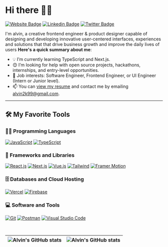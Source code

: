 # Hi there 👋🏾

 [![Website Badge](https://img.shields.io/badge/-alvinokafor.com-000000?style=for-the-badge&logo=Google-Chrome&logoColor=white&link=https://alvinokafor.com)](https://alvinokafor.com) [![Linkedin Badge](https://img.shields.io/badge/-@alvinokafor-blue?style=for-the-badge&logo=Linkedin&logoColor=white&link=https://www.linkedin.com/in/alvin-okafor-05a4a91a1/)](https://www.linkedin.com/in/alvin-okafor-05a4a91a1/) [![Twitter Badge](https://img.shields.io/badge/-@retrosearth-1ca0f1?style=for-the-badge&logo=twitter&logoColor=white&link=https://twitter.com/retrosearth)](https://twitter.com/retrosearth)

I'm alvin, a creative frontend engineer & product designer capable of designing and developing innovative user-centered interfaces, experiences and solutions that that drive business growth and improve the daily lives of users
**Here's a quick summary about me**:

- 💡 I’m currently learning TypeScript and Next.js.
- 😊 I’m looking for help with open source projects, hackathons, internships, and entry-level opportunities.
- 💼 Job interests: Software Engineer, Frontend Engineer, or UI Engineer (Intern or Junior level).
- 📫 You can [view my resume](https://docs.google.com/document/d/1ViuuLXmSiEutHe4qAPTDkzLh3ovlR6tzf0g7VWWfR_U/edit?usp=sharing) and contact me by emailing alvin2k99@gmail.com.

---

## 🛠️ My Favorite Tools

### 👨‍💻 Programming Languages

<p>
    <a href="https://github.com/alvinokafor"><img alt="JavaScript" src="https://img.shields.io/badge/JavaScript%20-%23F7DF1E.svg?logo=javascript&logoColor=black"></a>
    <a href="https://github.com/alvinokafor"><img alt="TypeScript" src="https://img.shields.io/badge/TypeScript%20-%2314354C.svg?logo=typescript&logoColor=white"></a>

### 🧰 Frameworks and Libraries

<p>
    <a href="https://github.com/alvinokafor"><img alt="React.js" src="https://img.shields.io/badge/React%20-%23013243.svg?logo=react&logoColor=white"></a>
    <a href="https://github.com/alvinokafor"><img alt="Next.js" src="https://img.shields.io/badge/Next%20-%23FF6F00.svg?logo=nextdotjs&logoColor=white"></a>
    <a href="https://github.com/alvinokafor"><img alt="Vue.js" src="https://img.shields.io/badge/Vue%20-%23327FC7.svg?logo=vuedotjs&logoColor=white"></a>
    <a href="https://github.com/alvinokafor"><img alt="Tailwind" src="https://img.shields.io/badge/Tailwind CSS%20-%23327FC7.svg?logo=tailwindcss&logoColor=white"></a>
    <a href="https://github.com/alvinokafor"><img alt="Framer Motion" src="https://img.shields.io/badge/Framer Motion%20-%23150458.svg?logo=framer&logoColor=white"></a>
</p>

### 🗄️ Databases and Cloud Hosting

<p>
    <a href="https://github.com/Bouaskaoun"><img alt="Vercel" src="https://img.shields.io/badge/Vercel-%23327FC7.svg?logo=vercel&logoColor=white"></a>
    <a href="https://github.com/Bouaskaoun"><img alt="Firebase" src ="https://img.shields.io/badge/Firebase-%23FF6F00.svg?logo=firebase&logoColor=white"></a>
</p>

### 💻 Software and Tools

<p>
    <a href="https://github.com/Bouaskaoun"><img alt="Git" src="https://img.shields.io/badge/Git%20-%23F05033.svg?logo=git&logoColor=white"></a>
    <a href="https://github.com/Bouaskaoun"><img alt="Postman" src="https://img.shields.io/badge/Postman-FF6C37?logo=postman&logoColor=white"></a>
    <a href="https://github.com/Bouaskaoun"><img alt="Visual Studio Code" src="https://img.shields.io/badge/Visual%20Studio%20Code-0078d7.svg?logo=visual-studio-code&logoColor=white"></a>
</p>
</br>




| <img align="center" src="https://github-readme-stats.vercel.app/api?username=alvinokafor&show_icons=true&include_all_commits=true&hide_border=true" alt="Alvin's GitHub stats" /> | <img align="center" src="https://github-readme-stats.vercel.app/api/top-langs/?username=alvinokafor&langs_count=8&layout=compact&hide_border=true" alt="Alvin's GitHub stats" /> |
| ------------- | ------------- |
